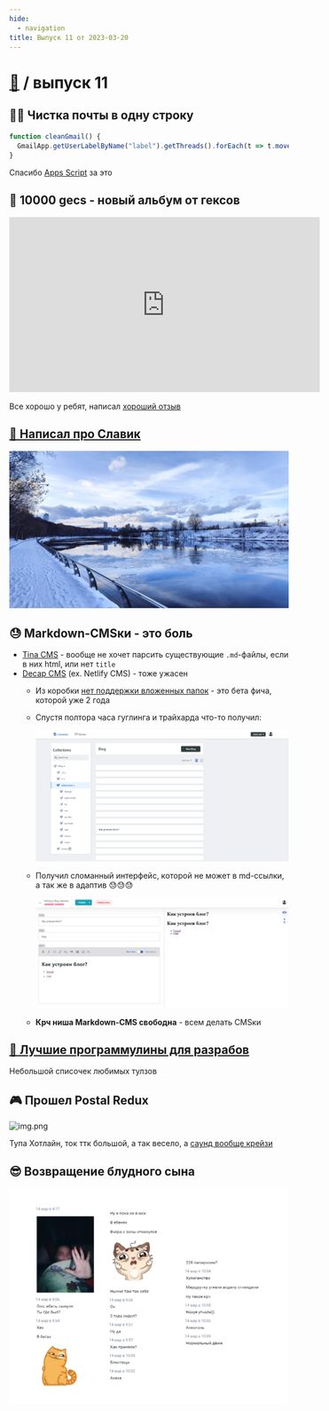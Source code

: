 ```yaml
---
hide:
  - navigation
title: Выпуск 11 от 2023-03-20
---
```


# [📰](../index.md) / выпуск 11

## 👨‍💻 Чистка почты в одну строку

```javascript
function cleanGmail() {
  GmailApp.getUserLabelByName("label").getThreads().forEach(t => t.moveToTrash());
}
```

Спасибо [Apps Script](../../b/apps-script/index.md) за это


## 🎵 10000 gecs - новый альбум от гексов

<iframe width="560" height="315" src="https://www.youtube.com/embed/videoseries?list=PL259SQrrBF-Jv82X8XdKeFGZen3bLFtAo" title="YouTube video player" frameborder="0" allow="accelerometer; autoplay; clipboard-write; encrypted-media; gyroscope; picture-in-picture; web-share" allowfullscreen></iframe>

Все хорошо у ребят, написал [хороший отзыв](https://rateyourmusic.com/music-review/potykion/100-gecs/10_000-gecs-3/192923646)

## [📝 Написал про Славик](../../b/slavik.md)

![](slavik.jfif)

## 😓 Markdown-CMSки - это боль

- [Tina CMS](https://tina.io/) - вообще не хочет парсить существующие `.md`-файлы, если в них html, или нет `title`
- [Decap CMS](https://decapcms.org/) (ex. Netlify CMS) - тоже ужасен
  - Из коробки [нет поддержки вложенных папок](https://github.com/decaporg/decap-cms/issues/4741) - это бета фича, которой уже 2 года
  - Спустя полтора часа гуглинга и трайхарда что-то получил:  

    ![img.png](netlify-2.png)
    
  - Получил сломанный интерфейс, которой не может в md-ссылки, а так же в адаптив 😓😓😓 

    ![img.png](netlify.png)

  - **Крч ниша Markdown-CMS свободна** - всем делать CMSки 

## [📝 Лучшие программулины для разрабов](../../b/best-dev-soft.md)

Небольшой списочек любимых тулзов

## 🎮 Прошел Postal Redux

![img.png](postal.png)

Тупа Хотлайн, ток ттк большой, а так весело, а [саунд вообще крейзи](https://music.yandex.ru/album/12409799)

## 😎 Возвращение блудного сына

![](son.png)